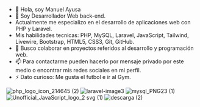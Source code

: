 - 👋 Hola, soy Manuel Ayusa
- 👀 Soy Desarrollador Web back-end.
- Actualmente me especializo en el desarrollo de aplicaciones web con PHP y Laravel.
- Mis habilidades tecnicas: PHP, MySQL, Laravel, JavaScript, Tailwind, Livewire, Bootstrap, HTML5, CSS3, Git, GitHub.  
- 💞️ Busco colaborar en proyectos referidos al desarrollo y programación web.
- 📫 Para contactarme pueden hacerlo por mensaje privado por este medio o encontrar mis redes sociales en mi perfil.
- ⚡ Dato curioso: Me gusta el futbol e ir al Gym.

 ![php_logo_icon_214645 (2)](https://github.com/Manuel-Ayusa/Manuel-Ayusa/assets/166891950/bb076695-b4b8-452d-befd-949d79d983c6)
![laravel-image3](https://github.com/user-attachments/assets/b5a12582-346f-4322-96d6-d8fdd02e9362) ![mysql_PNG23 (1)](https://github.com/user-attachments/assets/a7e4ad74-dd50-417d-9c01-fec8b93b0325) ![Unofficial_JavaScript_logo_2 svg (1)](https://github.com/user-attachments/assets/6fbf6e87-d566-490b-a8da-a07e7f2555a4)
 ![descarga (2)](https://github.com/Manuel-Ayusa/Manuel-Ayusa/assets/166891950/4e9d9dea-90f0-4124-a1d6-5ad681e50e3d)









<!---
Manuel-Ayusa/Manuel-Ayusa is a ✨ special ✨ repository because its `README.md` (this file) appears on your GitHub profile.
You can click the Preview link to take a look at your changes.
--->
